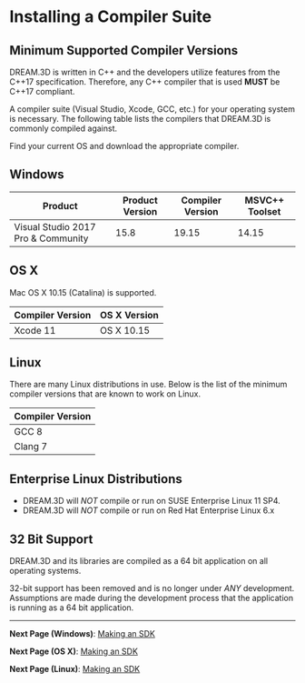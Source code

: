 # Installing a Compiler Suite #

## Minimum Supported Compiler Versions ##

DREAM.3D is written in C\++ and the developers utilize features from the C\+\+17 specification.
Therefore, any C\+\+ compiler that is used **MUST** be C\+\+17 compliant.

A compiler suite (Visual Studio, Xcode, GCC, etc.) for your operating system is necessary.
The following table lists the compilers that DREAM.3D is commonly compiled against.

Find your current OS and download the appropriate compiler.

## Windows ##

| Product | Product Version | Compiler Version | MSVC++ Toolset |
| ------- | --------------- | ---------------- | -------------- |
| Visual Studio 2017 Pro & Community | 15.8 | 19.15 | 14.15 |

## OS X ##

Mac OS X 10.15 (Catalina) is supported.

| Compiler Version | OS X Version |
| ---------------- | ------------ |
| Xcode 11 | OS X 10.15 |

## Linux ##

There are many Linux distributions in use. Below is the list of the minimum compiler versions that are known to work on Linux.

| Compiler Version |
| ---------------- |
| GCC 8 |
| Clang 7 |

## Enterprise Linux Distributions ##

+ DREAM.3D will *NOT* compile or run on SUSE Enterprise Linux 11 SP4.
+ DREAM.3D will *NOT* compile or run on Red Hat Enterprise Linux 6.x

## 32 Bit Support ##

DREAM.3D and its libraries are compiled as a 64 bit application on all operating systems.

32-bit support has been removed and is no longer under *ANY* development. Assumptions are made during the development process that the application is running as a 64 bit application.

---
**Next Page (Windows)**: <a href="https://github.com/bluequartzsoftware/DREAM3DSuperbuild/blob/develop/docs/Making_an_SDK_Windows.md">Making an SDK</a>

**Next Page (OS X)**: <a href="https://github.com/bluequartzsoftware/DREAM3DSuperbuild/blob/develop/docs/Making_an_SDK_OSX.md">Making an SDK</a>

**Next Page (Linux)**: <a href="https://github.com/bluequartzsoftware/DREAM3DSuperbuild/blob/develop/docs/Making_an_SDK_Linux.md">Making an SDK</a>